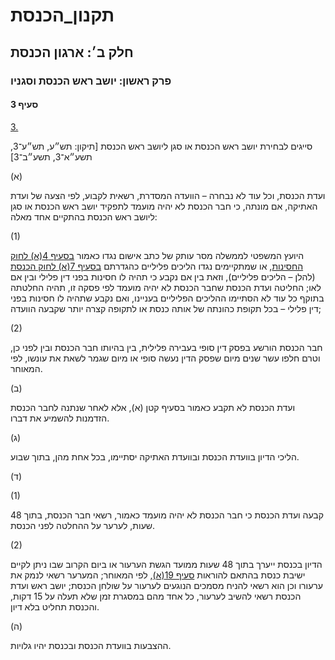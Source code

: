 # תקנון_הכנסת

## חלק ב׳: ארגון הכנסת

### פרק ראשון: יושב ראש הכנסת וסגניו

#### סעיף 3

[3.](https://he.wikisource.org/wiki/תקנון_הכנסת#s_yp_3)

סייגים לבחירת יושב ראש הכנסת או סגן ליושב ראש הכנסת [תיקון: תש״ע, תש״ע־3, תשע״א־3, תשע״ב־3]

(א)

ועדת
הכנסת, וכל עוד לא נבחרה – הוועדה המסדרת, רשאית לקבוע, לפי הצעה של ועדת
האתיקה, אם מונתה, כי חבר הכנסת לא יהיה מועמד לתפקיד יושב ראש הכנסת או
סגן ליושב ראש הכנסת בהתקיים אחד מאלה:

(1)

היועץ המשפטי לממשלה מסר עותק של כתב אישום נגדו כאמור [בסעיף 4(א) לחוק החסינות](https://he.wikisource.org/wiki/חוק_חסינות_חברי_הכנסת,_זכויותיהם_וחובותיהם#s_yp_4 "חוק חסינות חברי הכנסת, זכויותיהם וחובותיהם"), או שמתקיימים נגדו הליכים פליליים כהגדרתם [בסעיף 7(א) לחוק הכנסת](https://he.wikisource.org/wiki/חוק_הכנסת#s_yp_7 "חוק הכנסת")
(להלן – הליכים פליליים), וזאת בין אם נקבע כי תהיה לו חסינות בפני דין
פלילי ובין אם לאו; החליטה ועדת הכנסת שחבר הכנסת לא יהיה מועמד לפי פסקה
זו, תהיה החלטתה בתוקף כל עוד לא הסתיימו ההליכים הפליליים בעניינו, ואם
נקבע שתהיה לו חסינות בפני דין פלילי – בכל תקופת כהונתה של אותה כנסת או
לתקופה קצרה יותר שקבעה הוועדה;

(2)

חבר הכנסת
הורשע בפסק דין סופי בעבירה פלילית, בין בהיותו חבר הכנסת ובין לפני כן,
וטרם חלפו עשר שנים מיום שפסק הדין נעשה סופי או מיום שגמר לשאת את עונשו,
לפי המאוחר.

(ב)

ועדת הכנסת לא תקבע כאמור בסעיף קטן (א), אלא לאחר שנתנה לחבר הכנסת הזדמנות להשמיע את דברו.

(ג)

הליכי הדיון בוועדת הכנסת ובוועדת האתיקה יסתיימו, בכל אחת מהן, בתוך שבוע.

(ד)

(1)

קבעה ועדת הכנסת כי חבר הכנסת לא יהיה מועמד כאמור, רשאי חבר הכנסת, בתוך 48 שעות, לערער על ההחלטה לפני הכנסת.

(2)

הדיון בכנסת ייערך בתוך 48 שעות ממועד הגשת הערעור או ביום הקרוב שבו ניתן לקיים ישיבת כנסת בהתאם להוראות [סעיף 19(א)](https://he.wikisource.org/wiki/תקנון_הכנסת#s_yp_19),
לפי המאוחר; המערער רשאי לנמק את ערעורו וכן הוא רשאי להניח מסמכים
הנוגעים לערעור על שולחן הכנסת; יושב ראש ועדת הכנסת רשאי להשיב לערעור, כל
אחד מהם במסגרת זמן שלא תעלה על 15 דקות, והכנסת תחליט בלא דיון.

(ה)

ההצבעות בוועדת הכנסת ובכנסת יהיו גלויות.